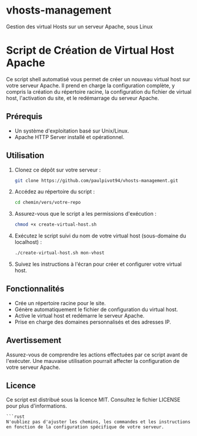 # vhosts-management
Gestion des virtual Hosts sur un serveur Apache, sous Linux

# Script de Création de Virtual Host Apache

Ce script shell automatisé vous permet de créer un nouveau virtual host sur votre serveur Apache. Il prend en charge la configuration complète, y compris la création du répertoire racine, la configuration du fichier de virtual host, l'activation du site, et le redémarrage du serveur Apache.

## Prérequis

- Un système d'exploitation basé sur Unix/Linux.
- Apache HTTP Server installé et opérationnel.

## Utilisation

1. Clonez ce dépôt sur votre serveur :
   
   ```bash
   git clone https://github.com/paulpivot94/vhosts-management.git

2. Accédez au répertoire du script :

    ```bash
    cd chemin/vers/votre-repo

3. Assurez-vous que le script a les permissions d'exécution :

    ```bash
    chmod +x create-virtual-host.sh

4. Exécutez le script suivi du nom de votre virtual host (sous-domaine du localhost) :

    ```bash
    ./create-virtual-host.sh mon-vhost

5. Suivez les instructions à l'écran pour créer et configurer votre virtual host.

## Fonctionnalités
- Crée un répertoire racine pour le site.
- Génère automatiquement le fichier de configuration du virtual host.
- Active le virtual host et redémarre le serveur Apache.
- Prise en charge des domaines personnalisés et des adresses IP.

## Avertissement
Assurez-vous de comprendre les actions effectuées par ce script avant de l'exécuter. Une mauvaise utilisation pourrait affecter la configuration de votre serveur Apache.

## Licence
Ce script est distribué sous la licence MIT. Consultez le fichier LICENSE pour plus d'informations.

    ```rust
    N'oubliez pas d'ajuster les chemins, les commandes et les instructions en fonction de la configuration spécifique de votre serveur.
